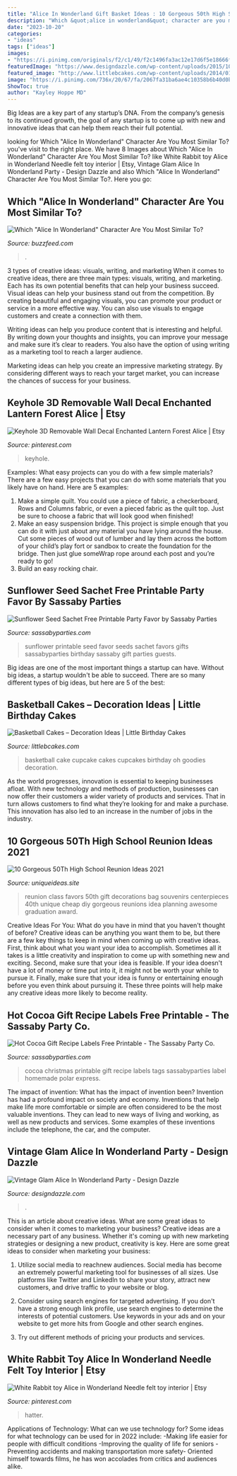 ```yaml
---
title: "Alice In Wonderland Gift Basket Ideas : 10 Gorgeous 50th High School Reunion Ideas 2021"
description: "Which &quot;alice in wonderland&quot; character are you most similar to?"
date: "2023-10-20"
categories:
- "ideas"
tags: ["ideas"]
images:
- "https://i.pinimg.com/originals/f2/c1/49/f2c1496fa3ac12e17d6f5e18666fa002.jpg"
featuredImage: "https://www.designdazzle.com/wp-content/uploads/2015/10/wonderland-main.jpg"
featured_image: "http://www.littlebcakes.com/wp-content/uploads/2014/01/Basketball-Cupcake-Cake.jpg"
image: "https://i.pinimg.com/736x/20/67/fa/2067fa31ba6ae4c10358b6b40d0ba380.jpg"
ShowToc: true
author: "Kayley Hoppe MD"
---
```



Big Ideas are a key part of any startup’s DNA. From the company’s genesis to its continued growth, the goal of any startup is to come up with new and innovative ideas that can help them reach their full potential.

	

		
looking for Which &quot;Alice In Wonderland&quot; Character Are You Most Similar To? you've visit to the right place. We have 8 Images about Which &quot;Alice In Wonderland&quot; Character Are You Most Similar To? like White Rabbit toy Alice in Wonderland Needle felt toy interior | Etsy, Vintage Glam Alice In Wonderland Party - Design Dazzle and also Which &quot;Alice In Wonderland&quot; Character Are You Most Similar To?. Here you go:
		
    
## Which &quot;Alice In Wonderland&quot; Character Are You Most Similar To?

<img loading=lazy src="https://img.buzzfeed.com/buzzfeed-static/static/2017-11/2/16/tmp/buzzfeed-prod-fastlane-03/2715eabc02577eb1ba96e867a4f17c90-7.jpg?crop=625:327;0,0%26downsize=1250:*" onerror="this.onerror=null;this.src='https://tse2.mm.bing.net/th?id=OIP.rWZzvF-iMNnc25wAuInVPgHaD3&amp;pid=15.1';" alt="Which &quot;Alice In Wonderland&quot; Character Are You Most Similar To?">

_Source: buzzfeed.com_

>. 

	

3 types of creative ideas: visuals, writing, and marketing
When it comes to creative ideas, there are three main types: visuals, writing, and marketing. Each has its own potential benefits that can help your business succeed.
Visual ideas can help your business stand out from the competition. By creating beautiful and engaging visuals, you can promote your product or service in a more effective way. You can also use visuals to engage customers and create a connection with them.

Writing ideas can help you produce content that is interesting and helpful. By writing down your thoughts and insights, you can improve your message and make sure it’s clear to readers. You also have the option of using writing as a marketing tool to reach a larger audience.

Marketing ideas can help you create an impressive marketing strategy. By considering different ways to reach your target market, you can increase the chances of success for your business.

    
## Keyhole 3D Removable Wall Decal Enchanted Lantern Forest Alice | Etsy

<img loading=lazy src="https://i.pinimg.com/736x/20/67/fa/2067fa31ba6ae4c10358b6b40d0ba380.jpg" onerror="this.onerror=null;this.src='https://tse2.mm.bing.net/th?id=OIP.l35HBQ_WIxUri8hgUPYVrgHaND&amp;pid=15.1';" alt="Keyhole 3D Removable Wall Decal Enchanted Lantern Forest Alice | Etsy">

_Source: pinterest.com_

>keyhole. 

	

Examples: What easy projects can you do with a few simple materials?
There are a few easy projects that you can do with some materials that you likely have on hand. Here are 5 examples:
1. Make a simple quilt. You could use a piece of fabric, a checkerboard, Rows and Columns fabric, or even a pieced fabric as the quilt top. Just be sure to choose a fabric that will look good when finished! 
2. Make an easy suspension bridge. This project is simple enough that you can do it with just about any material you have lying around the house. Cut some pieces of wood out of lumber and lay them across the bottom of your child’s play fort or sandbox to create the foundation for the bridge. Then just glue someWrap rope around each post and you’re ready to go! 
3. Build an easy rocking chair.

    
## Sunflower Seed Sachet Free Printable Party Favor By Sassaby Parties

<img loading=lazy src="http://www.sassabyparties.com/uploads/4/4/1/7/44174909/910336.jpg?571" onerror="this.onerror=null;this.src='https://tse2.mm.bing.net/th?id=OIP.YzobVcMf7lSuFZAS504qTgHaKE&amp;pid=15.1';" alt="Sunflower Seed Sachet Free Printable Party Favor by Sassaby Parties">

_Source: sassabyparties.com_

>sunflower printable seed favor seeds sachet favors gifts sassabyparties birthday sassaby gift parties guests. 

	

Big ideas are one of the most important things a startup can have. Without big ideas, a startup wouldn't be able to succeed. There are so many different types of big ideas, but here are 5 of the best: 

    
## Basketball Cakes – Decoration Ideas | Little Birthday Cakes

<img loading=lazy src="http://www.littlebcakes.com/wp-content/uploads/2014/01/Basketball-Cupcake-Cake.jpg" onerror="this.onerror=null;this.src='https://tse1.mm.bing.net/th?id=OIP.jBg7Su2OtLfE5aUZGIUaugHaFj&amp;pid=15.1';" alt="Basketball Cakes – Decoration Ideas | Little Birthday Cakes">

_Source: littlebcakes.com_

>basketball cake cupcake cakes cupcakes birthday oh goodies decoration. 

	

As the world progresses, innovation is essential to keeping businesses afloat. With new technology and methods of production, businesses can now offer their customers a wider variety of products and services. That in turn allows customers to find what they’re looking for and make a purchase. This innovation has also led to an increase in the number of jobs in the industry.

    
## 10 Gorgeous 50Th High School Reunion Ideas 2021

<img loading=lazy src="https://www.uniqueideas.site/wp-content/uploads/party-favors-for-a-class-reunion-i-made-this-pinterest-favors-2.jpg" onerror="this.onerror=null;this.src='https://tse2.mm.bing.net/th?id=OIP.P3Rz04dvxR5J_ndL_CRlUQHaFj&amp;pid=15.1';" alt="10 Gorgeous 50Th High School Reunion Ideas 2021">

_Source: uniqueideas.site_

>reunion class favors 50th gift decorations bag souvenirs centerpieces 40th unique cheap diy gorgeous reunions idea planning awesome graduation award. 

	

Creative Ideas For You: What do you have in mind that you haven't thought of before?
Creative ideas can be anything you want them to be, but there are a few key things to keep in mind when coming up with creative ideas. First, think about what you want your idea to accomplish. Sometimes all it takes is a little creativity and inspiration to come up with something new and exciting. Second, make sure that your idea is feasible. If your idea doesn't have a lot of money or time put into it, it might not be worth your while to pursue it. Finally, make sure that your idea is funny or entertaining enough before you even think about pursuing it. These three points will help make any creative ideas more likely to become reality.

    
## Hot Cocoa Gift Recipe Labels Free Printable - The Sassaby Party Co.

<img loading=lazy src="http://www.sassabyparties.com/uploads/4/4/1/7/44174909/8892416_orig.jpg" onerror="this.onerror=null;this.src='https://tse4.mm.bing.net/th?id=OIP.dc3tsm9MOyuodn10mRu-CwHaLL&amp;pid=15.1';" alt="Hot Cocoa Gift Recipe Labels Free Printable - The Sassaby Party Co.">

_Source: sassabyparties.com_

>cocoa christmas printable gift recipe labels tags sassabyparties label homemade polar express. 

	

The impact of invention: What has the impact of invention been?
Invention has had a profound impact on society and economy. Inventions that help make life more comfortable or simple are often considered to be the most valuable inventions. They can lead to new ways of living and working, as well as new products and services. Some examples of these inventions include the telephone, the car, and the computer.

    
## Vintage Glam Alice In Wonderland Party - Design Dazzle

<img loading=lazy src="https://www.designdazzle.com/wp-content/uploads/2015/10/wonderland-main.jpg" onerror="this.onerror=null;this.src='https://tse3.mm.bing.net/th?id=OIP.p11bVPCdwykTlaBS9_Ok8QHaLH&amp;pid=15.1';" alt="Vintage Glam Alice In Wonderland Party - Design Dazzle">

_Source: designdazzle.com_

>. 

	

This is an article about creative ideas. What are some great ideas to consider when it comes to marketing your business?
Creative ideas are a necessary part of any business. Whether it's coming up with new marketing strategies or designing a new product, creativity is key. Here are some great ideas to consider when marketing your business: 
1. Utilize social media to reachnew audiences. Social media has become an extremely powerful marketing tool for businesses of all sizes. Use platforms like Twitter and LinkedIn to share your story, attract new customers, and drive traffic to your website or blog. 

2. Consider using search engines for targeted advertising. If you don't have a strong enough link profile, use search engines to determine the interests of potential customers. Use keywords in your ads and on your website to get more hits from Google and other search engines. 

3. Try out different methods of pricing your products and services.

    
## White Rabbit Toy Alice In Wonderland Needle Felt Toy Interior | Etsy

<img loading=lazy src="https://i.pinimg.com/originals/f2/c1/49/f2c1496fa3ac12e17d6f5e18666fa002.jpg" onerror="this.onerror=null;this.src='https://tse2.mm.bing.net/th?id=OIP.V3vg4_yukeSG3282piOzSQHaJ4&amp;pid=15.1';" alt="White Rabbit toy Alice in Wonderland Needle felt toy interior | Etsy">

_Source: pinterest.com_

>hatter. 

	

Applications of Technology: What can we use technology for?
Some ideas for what technology can be used for in 2022 include: 
-Making life easier for people with difficult conditions 
-Improving the quality of life for seniors 
-Preventing accidents and making transportation more safety- Oriented himself towards films, he has won accolades from critics and audiences alike.

